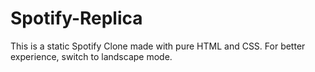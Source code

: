 # Spotify-Replica

This is a static Spotify Clone made with pure HTML and CSS. For better experience, switch to landscape mode.

